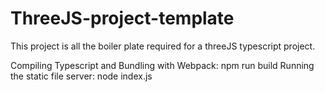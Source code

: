 # ThreeJS-project-template

This project is all the boiler plate required for a threeJS typescript project.

Compiling Typescript and Bundling with Webpack: npm run build
Running the static file server: node index.js